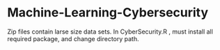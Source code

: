 # Machine-Learning-Cybersecurity

Zip files contain larse size data sets.
In CyberSecurity.R , must install all required package, and change directory path.
